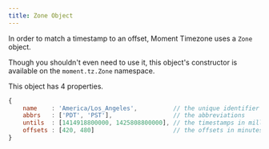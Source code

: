 ```yaml
---
title: Zone Object
---
```


In order to match a timestamp to an offset, Moment Timezone uses a `Zone` object.

Though you shouldn't even need to use it, this object's constructor is available
on the `moment.tz.Zone` namespace.

This object has 4 properties.

```js
{
	name    : 'America/Los_Angeles',          // the unique identifier
	abbrs   : ['PDT', 'PST'],                 // the abbreviations
	untils  : [1414918800000, 1425808800000], // the timestamps in milliseconds
	offsets : [420, 480]                      // the offsets in minutes
}
```